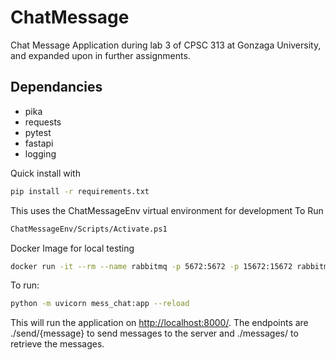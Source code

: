 # ChatMessage
Chat Message Application during lab 3 of CPSC 313 at Gonzaga University, and expanded upon in further assignments.

## Dependancies

* pika
* requests
* pytest
* fastapi
* logging

Quick install with

```bash
pip install -r requirements.txt
```

This uses the ChatMessageEnv virtual environment for development
To Run

```bash
ChatMessageEnv/Scripts/Activate.ps1
```

Docker Image for local testing

```bash
docker run -it --rm --name rabbitmq -p 5672:5672 -p 15672:15672 rabbitmq:3-management
```

To run:

```bash
python -m uvicorn mess_chat:app --reload
```

This will run the application on <http://localhost:8000/>. The endpoints are ./send/{message} to send messages to the server and ./messages/ to retrieve the messages.
